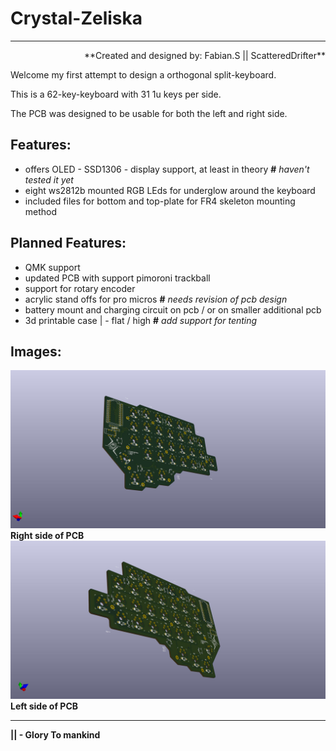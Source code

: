 # Crystal-Zeliska
---
<div align="right">**Created and designed by: Fabian.S || ScatteredDrifter**
</div>

Welcome my first attempt to design a orthogonal split-keyboard. 

This is a 62-key-keyboard with 31 1u keys per side. 

The PCB was designed to be usable for both the left and right side. 


## Features: 
 - offers OLED - SSD1306 - display support, at least in theory **#** *haven't tested it yet* 
 - eight ws2812b mounted RGB LEds for underglow around the keyboard
 - included files for bottom and top-plate for FR4 skeleton mounting method
 
 
## Planned Features: 

- QMK support
- updated PCB with support pimoroni trackball 
- support for rotary encoder 
- acrylic stand offs for pro micros **#** *needs revision of pcb design*
- battery mount and charging circuit on pcb / or on smaller additional pcb
- 3d printable case | -  flat / high  **#** *add support for tenting*
 

## Images: 

![picture of pcb](Layout/Scattered-Split-pcb-right.jpeg)
**Right side of PCB**
![picture of pcb right ](Layout/Scattered-Split-pcb-left.jpeg)
**Left side of PCB**

---

**|| - Glory To mankind**
